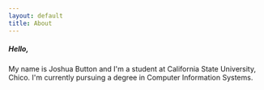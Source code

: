 ```yaml
---
layout: default
title: About
---
```


##### Hello,

My name is Joshua Button and I'm a student at California State University, Chico.  I'm currently pursuing a degree in Computer Information Systems.